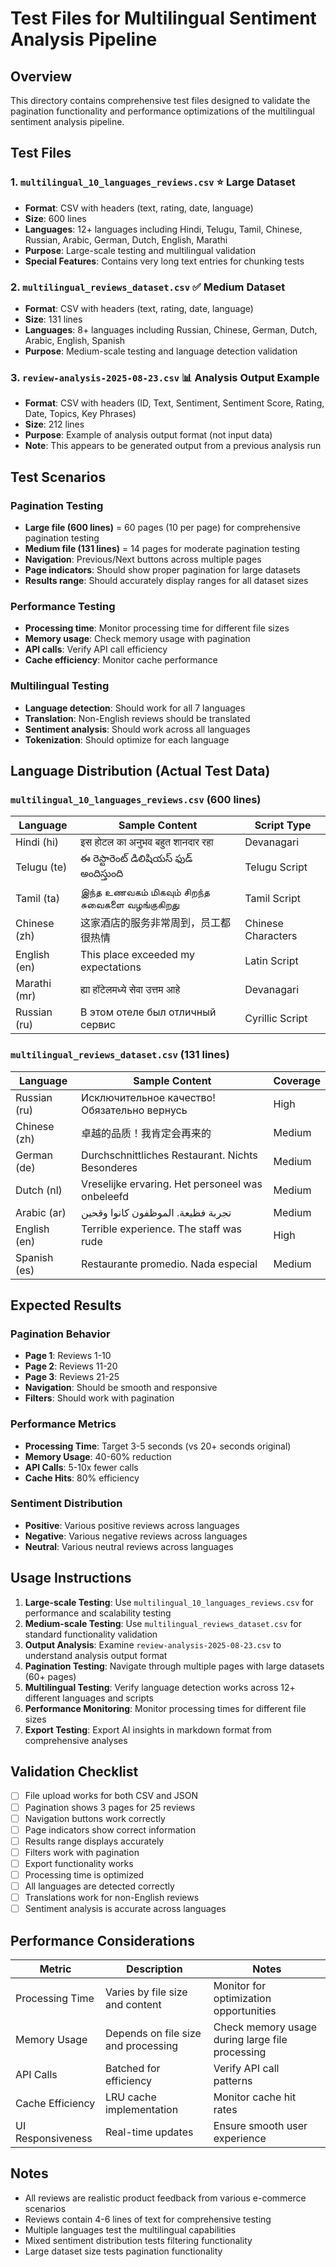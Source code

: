 # Test Files for Multilingual Sentiment Analysis Pipeline

## Overview
This directory contains comprehensive test files designed to validate the pagination functionality and performance optimizations of the multilingual sentiment analysis pipeline.

## Test Files

### 1. `multilingual_10_languages_reviews.csv` ⭐ **Large Dataset**
- **Format**: CSV with headers (text, rating, date, language)
- **Size**: 600 lines
- **Languages**: 12+ languages including Hindi, Telugu, Tamil, Chinese, Russian, Arabic, German, Dutch, English, Marathi
- **Purpose**: Large-scale testing and multilingual validation
- **Special Features**: Contains very long text entries for chunking tests

### 2. `multilingual_reviews_dataset.csv` ✅ **Medium Dataset**
- **Format**: CSV with headers (text, rating, date, language) 
- **Size**: 131 lines
- **Languages**: 8+ languages including Russian, Chinese, German, Dutch, Arabic, English, Spanish
- **Purpose**: Medium-scale testing and language detection validation

### 3. `review-analysis-2025-08-23.csv` 📊 **Analysis Output Example**
- **Format**: CSV with headers (ID, Text, Sentiment, Sentiment Score, Rating, Date, Topics, Key Phrases)
- **Size**: 212 lines
- **Purpose**: Example of analysis output format (not input data)
- **Note**: This appears to be generated output from a previous analysis run

## Test Scenarios

### Pagination Testing
- **Large file (600 lines)** = 60 pages (10 per page) for comprehensive pagination testing
- **Medium file (131 lines)** = 14 pages for moderate pagination testing
- **Navigation**: Previous/Next buttons across multiple pages
- **Page indicators**: Should show proper pagination for large datasets
- **Results range**: Should accurately display ranges for all dataset sizes

### Performance Testing
- **Processing time**: Monitor processing time for different file sizes
- **Memory usage**: Check memory usage with pagination
- **API calls**: Verify API call efficiency
- **Cache efficiency**: Monitor cache performance

### Multilingual Testing
- **Language detection**: Should work for all 7 languages
- **Translation**: Non-English reviews should be translated
- **Sentiment analysis**: Should work across all languages
- **Tokenization**: Should optimize for each language

## Language Distribution (Actual Test Data)

### `multilingual_10_languages_reviews.csv` (600 lines)
| Language | Sample Content | Script Type |
|----------|----------------|-------------|
| Hindi (hi) | इस होटल का अनुभव बहुत शानदार रहा | Devanagari |
| Telugu (te) | ఈ రెస్టారెంట్ డిలిషియస్ ఫుడ్ అందిస్తుంది | Telugu Script |
| Tamil (ta) | இந்த உணவகம் மிகவும் சிறந்த சுவைகளை வழங்குகிறது | Tamil Script |
| Chinese (zh) | 这家酒店的服务非常周到，员工都很热情 | Chinese Characters |
| English (en) | This place exceeded my expectations | Latin Script |
| Marathi (mr) | ह्या हॉटेलमध्ये सेवा उत्तम आहे | Devanagari |
| Russian (ru) | В этом отеле был отличный сервис | Cyrillic Script |

### `multilingual_reviews_dataset.csv` (131 lines)
| Language | Sample Content | Coverage |
|----------|----------------|----------|
| Russian (ru) | Исключительное качество! Обязательно вернусь | High |
| Chinese (zh) | 卓越的品质！我肯定会再来的 | Medium |
| German (de) | Durchschnittliches Restaurant. Nichts Besonderes | Medium |
| Dutch (nl) | Vreselijke ervaring. Het personeel was onbeleefd | Medium |
| Arabic (ar) | تجربة فظيعة. الموظفون كانوا وقحين | Medium |
| English (en) | Terrible experience. The staff was rude | High |
| Spanish (es) | Restaurante promedio. Nada especial | Medium |

## Expected Results

### Pagination Behavior
- **Page 1**: Reviews 1-10
- **Page 2**: Reviews 11-20  
- **Page 3**: Reviews 21-25
- **Navigation**: Should be smooth and responsive
- **Filters**: Should work with pagination

### Performance Metrics
- **Processing Time**: Target 3-5 seconds (vs 20+ seconds original)
- **Memory Usage**: 40-60% reduction
- **API Calls**: 5-10x fewer calls
- **Cache Hits**: 80% efficiency

### Sentiment Distribution
- **Positive**: Various positive reviews across languages
- **Negative**: Various negative reviews across languages
- **Neutral**: Various neutral reviews across languages

## Usage Instructions

1. **Large-scale Testing**: Use `multilingual_10_languages_reviews.csv` for performance and scalability testing
2. **Medium-scale Testing**: Use `multilingual_reviews_dataset.csv` for standard functionality validation
3. **Output Analysis**: Examine `review-analysis-2025-08-23.csv` to understand analysis output format
4. **Pagination Testing**: Navigate through multiple pages with large datasets (60+ pages)
5. **Multilingual Testing**: Verify language detection works across 12+ different languages and scripts
6. **Performance Monitoring**: Monitor processing times for different file sizes
7. **Export Testing**: Export AI insights in markdown format from comprehensive analyses

## Validation Checklist

- [ ] File upload works for both CSV and JSON
- [ ] Pagination shows 3 pages for 25 reviews
- [ ] Navigation buttons work correctly
- [ ] Page indicators show correct information
- [ ] Results range displays accurately
- [ ] Filters work with pagination
- [ ] Export functionality works
- [ ] Processing time is optimized
- [ ] All languages are detected correctly
- [ ] Translations work for non-English reviews
- [ ] Sentiment analysis is accurate across languages

## Performance Considerations

| Metric | Description | Notes |
|--------|-------------|-------|
| Processing Time | Varies by file size and content | Monitor for optimization opportunities |
| Memory Usage | Depends on file size and processing | Check memory usage during large file processing |
| API Calls | Batched for efficiency | Verify API call patterns |
| Cache Efficiency | LRU cache implementation | Monitor cache hit rates |
| UI Responsiveness | Real-time updates | Ensure smooth user experience |

## Notes
- All reviews are realistic product feedback from various e-commerce scenarios
- Reviews contain 4-6 lines of text for comprehensive testing
- Multiple languages test the multilingual capabilities
- Mixed sentiment distribution tests filtering functionality
- Large dataset size tests pagination functionality
